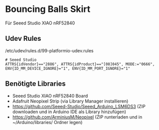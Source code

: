 # Bouncing Balls Skirt

Für Seeed Studio XIAO nRF52840

## Udev Rules

/etc/udev/rules.d/99-platformio-udev.rules

```
# Seeed Studio
ATTRS{idVendor}=="2886", ATTRS{idProduct}=="[08]045", MODE:="0666", ENV{ID_MM_DEVICE_IGNORE}="1", ENV{ID_MM_PORT_IGNORE}="1"
```

## Benötigte Libraries

- Seeed Studio XIAO nRF52840 Board
- Adafruit Neopixel Strip (via Library Manager installieren)
- https://github.com/Seeed-Studio/Seeed_Arduino_LSM6DS3 (ZIP downloaden und in Arduino IDE als Library hinzufügen)
- https://github.com/ArminiusM/Neopixel (ZIP runterladen und in ~/Arduino/libraries/ Ordner legen)
